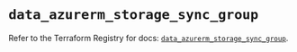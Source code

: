 # `data_azurerm_storage_sync_group`

Refer to the Terraform Registry for docs: [`data_azurerm_storage_sync_group`](https://registry.terraform.io/providers/hashicorp/azurerm/3.104.2/docs/data-sources/storage_sync_group).
